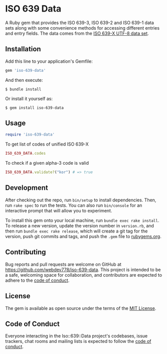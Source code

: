 # ISO 639 Data

A Ruby gem that provides the ISO 639-3, ISO 639-2 and ISO 639-1 data sets along with some
convenience methods for accessing different entries and entry fields. The data
comes from the
[ISO 639-X UTF-8 data set](https://github.com/metanorma/iso-639-codes).

## Installation

Add this line to your application's Gemfile:

```ruby
gem 'iso-639-data'
```

And then execute:

    $ bundle install

Or install it yourself as:

    $ gem install iso-639-data

## Usage


```ruby
require 'iso-639-data'
```

To get list of codes of unified ISO 639-X
```ruby
ISO_639_DATA.codes
```

To check if a given alpha-3 code is valid
```ruby
ISO_639_DATA.validate?("kor") # => true
```

## Development

After checking out the repo, run `bin/setup` to install dependencies. Then, run `rake spec` to run the tests. You can also run `bin/console` for an interactive prompt that will allow you to experiment.

To install this gem onto your local machine, run `bundle exec rake install`. To release a new version, update the version number in `version.rb`, and then run `bundle exec rake release`, which will create a git tag for the version, push git commits and tags, and push the `.gem` file to [rubygems.org](https://rubygems.org).

## Contributing

Bug reports and pull requests are welcome on GitHub at https://github.com/webdev778/iso-639-data. This project is intended to be a safe, welcoming space for collaboration, and contributors are expected to adhere to the [code of conduct](https://github.com/webdev778/iso-639-data/blob/master/CODE_OF_CONDUCT.md).


## License

The gem is available as open source under the terms of the [MIT License](https://opensource.org/licenses/MIT).

## Code of Conduct

Everyone interacting in the Iso::639::Data project's codebases, issue trackers, chat rooms and mailing lists is expected to follow the [code of conduct](https://github.com/webdev778/iso-639-data/blob/master/CODE_OF_CONDUCT.md).
